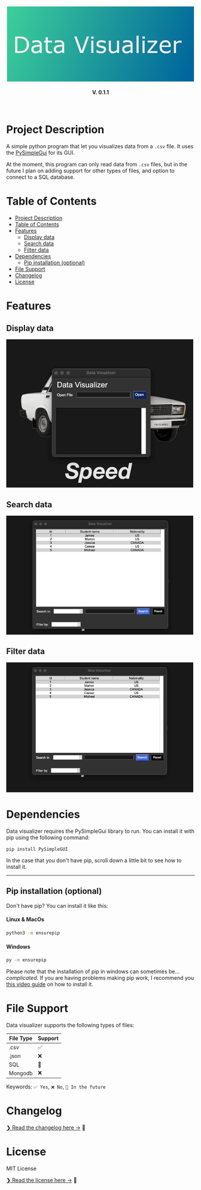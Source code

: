 <h4 align='center'>
    <a href="https://github.com/AsleyR/data_visualizer">
        <img src="./media/images/data_visualizer_title.png"
        alt="data-visualizer"/>
    </a>
    <br>
    <br>
    V. 0.1.1
</h4>

<br>

# Project Description
A simple python program that let you visualizes data from a `.csv` file. It uses the [PySimpleGui](https://github.com/PySimpleGUI) for its GUI. 

At the moment, this program can only read data from `.csv` files, but in the future I plan on adding support for other types of files, and option to connect to a SQL database.

# Table of Contents

- [Project Description](#project-description)
- [Table of Contents](#table-of-contents)
- [Features](#features)
  - [Display data](#display-data)
  - [Search data](#search-data)
  - [Filter data](#filter-data)
- [Dependencies](#dependencies)
  - [Pip installation (optional)](#pip-installation-optional)
- [File Support](#file-support)
- [Changelog](#changelog)
- [License](#license)

# Features

## Display data

<img src="./media/gifs/open-gif.gif" width="500">
<br>

## Search data

<img src="./media/gifs/search-gif.gif" width="500">
<br>

## Filter data

<img src="./media/gifs/filter-gif.gif" width="500">
<br>

# Dependencies

Data visualizer requires the PySimpleGui library to run. You can install it with pip using the following command:

```shell
pip install PySimpleGUI
```

In the case that you don't have pip, scroll down a little bit to see how to install it.

---

## Pip installation (optional)

Don't have pip? You can install it like this:

<h4>Linux & MacOs</h4>

```bash
python3 -m ensurepip
```

<h4>Windows</h4>

```bash
py -m ensurepip
```
Please note that the installation of pip in windows can sometimes be... _complicated_. If you are having problems making pip work, I recommend you [this video guide](https://youtu.be/c_qNC1lL4qA) on how to install it.

# File Support

Data visualizer supports the following types of files:

| File Type | Support |
| --------- | ------- |
| .csv | ✅ |
| .json | ❌ |
| SQL | 📅 |
| Mongodb | ❌ |

Keywords: `✅ Yes`, `❌ No`, `📅 In the future`

# Changelog

[❯ Read the changelog here →](CHANGELOG.md) 📄

# License

MIT License

[❯ Read the license here →](LICENSE.md) 🔏
